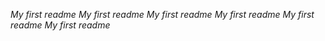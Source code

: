 *My first readme*
*My first readme*
*My first readme*
*My first readme*
*My first readme*
*My first readme*
